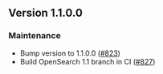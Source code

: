 ## Version 1.1.0.0

### Maintenance
* Bump version to 1.1.0.0 ([#823](https://github.com/opensearch-project/security-dashboards-plugin/pull/823))
* Build OpenSearch 1.1 branch in CI ([#827](https://github.com/opensearch-project/security-dashboards-plugin/pull/827))
